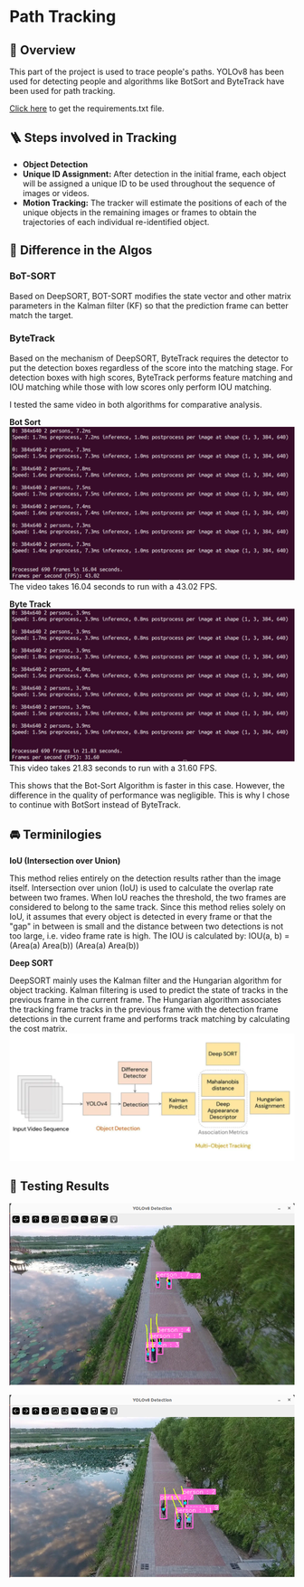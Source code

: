# Path Tracking

## 📝 Overview

This part of the project is used to trace people's paths. YOLOv8 has been used for detecting people and algorithms like BotSort and ByteTrack have been used for path tracking.

[Click here](https://github.com/ArismitaM/Zense-Project/blob/main/requirements_PathTrack.txt) to get the requirements.txt file.

## 🪜 Steps involved in Tracking

- **Object Detection**
- **Unique ID Assignment:** After detection in the initial frame, each object will be assigned a unique ID to be used throughout the sequence of images or videos.
- **Motion Tracking:** The tracker will estimate the positions of each of the unique objects in the remaining images or frames to obtain the trajectories of each individual re-identified object.

## 📝 Difference in the Algos

### BoT-SORT‍
Based on DeepSORT, BOT-SORT modifies the state vector and other matrix parameters in the Kalman filter (KF) so that the prediction frame can better match the target.

### ByteTrack
Based on the mechanism of DeepSORT, ByteTrack requires the detector to put the detection boxes regardless of the score into the matching stage. For detection boxes with high scores, ByteTrack performs feature matching and IOU matching while those with low scores only perform IOU matching.

I tested the same video in both algorithms for comparative analysis.

**Bot Sort**
![Bot Sort](https://github.com/ArismitaM/Zense-Project/blob/main/images/Screenshot%20from%202024-07-31%2007-38-51.png)
The video takes 16.04 seconds to run with a 43.02 FPS.

**Byte Track**
![Byte Track](https://github.com/ArismitaM/Zense-Project/blob/main/images/Screenshot%20from%202024-07-31%2007-40-06.png)
This video takes 21.83 seconds to run with a 31.60 FPS.

This shows that the Bot-Sort Algorithm is faster in this case.
However, the difference in the quality of performance was negligible.
This is why I chose to continue with BotSort instead of ByteTrack.

## 🚘 Terminilogies

**IoU (Intersection over Union)** 

This method relies entirely on the detection results rather than the image itself. Intersection over union (IoU) is used to calculate the overlap rate between two frames. When IoU reaches the threshold, the two frames are considered to belong to the same track. Since this method relies solely on IoU, it assumes that every object is detected in every frame or that the "gap" in between is small and the distance between two detections is not too large, i.e. video frame rate is high. The IOU is calculated by: IOU(a, b) = (Area(a) Area(b)) (Area(a) Area(b)) 

**Deep SORT**

DeepSORT mainly uses the Kalman filter and the Hungarian algorithm for object tracking. Kalman filtering is used to predict the state of tracks in the previous frame in the current frame. The Hungarian algorithm associates the tracking frame tracks in the previous frame with the detection frame detections in the current frame and performs track matching by calculating the cost matrix.
![Deep SORT](https://github.com/ArismitaM/Zense-Project/blob/main/images/deep.png)

## 📸 Testing Results

![1](https://github.com/ArismitaM/Zense-Project/blob/main/images/Screenshot%20from%202024-07-31%2008-21-52.png)

![2](https://github.com/ArismitaM/Zense-Project/blob/main/images/Screenshot%20from%202024-07-31%2008-22-22.png)


